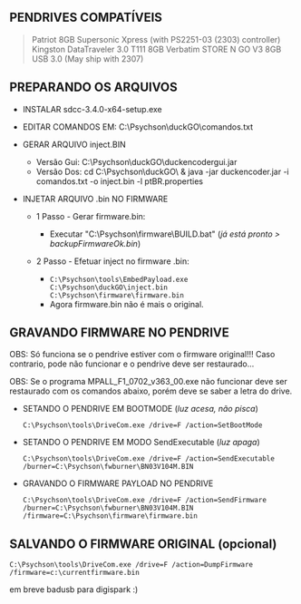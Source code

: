 
## PENDRIVES COMPATÍVEIS

> Patriot 8GB Supersonic Xpress (with PS2251-03 (2303) controller)
> Kingston DataTraveler 3.0 T111 8GB
> Verbatim STORE N GO V3 8GB USB 3.0 (May ship with 2307)

## PREPARANDO OS ARQUIVOS

- INSTALAR sdcc-3.4.0-x64-setup.exe

- EDITAR COMANDOS EM: C:\Psychson\duckGO\comandos.txt

- GERAR ARQUIVO inject.BIN
	- Versão Gui: C:\Psychson\duckGO\duckencodergui.jar
	- Versão Dos: cd C:\Psychson\duckGO\ & java -jar duckencoder.jar -i comandos.txt -o inject.bin -l ptBR.properties

- INJETAR ARQUIVO .bin NO FIRMWARE
	
	- 1 Passo - Gerar firmware.bin: 
		- Executar "C:\Psychson\firmware\BUILD.bat" (*já está pronto > backupFirmwareOk.bin*)
	
	- 2 Passo - Efetuar inject no firmware .bin:
		- ```C:\Psychson\tools\EmbedPayload.exe C:\Psychson\duckGO\inject.bin C:\Psychson\firmware\firmware.bin```
		- Agora firmware.bin não é mais o original.


## GRAVANDO FIRMWARE NO PENDRIVE

OBS: Só funciona se o pendrive estiver com o firmware original!!! Caso contrario, pode não funcionar e o pendrive deve ser restaurado...

 OBS: Se o programa MPALL_F1_0702_v363_00.exe não funcionar deve ser restaurado com os comandos abaixo, porém deve se saber a letra do drive.

- SETANDO O PENDRIVE EM BOOTMODE (*luz acesa, não pisca*)

	```C:\Psychson\tools\DriveCom.exe /drive=F /action=SetBootMode```

- SETANDO O PENDRIVE EM MODO SendExecutable (*luz apaga*)

	```C:\Psychson\tools\DriveCom.exe /drive=F /action=SendExecutable /burner=C:\Psychson\fwburner\BN03V104M.BIN```

- GRAVANDO O FIRMWARE PAYLOAD NO PENDRIVE

	```C:\Psychson\tools\DriveCom.exe /drive=F /action=SendFirmware /burner=C:\Psychson\fwburner\BN03V104M.BIN /firmware=C:\Psychson\firmware\firmware.bin```

## SALVANDO O FIRMWARE ORIGINAL (opcional)

	C:\Psychson\tools\DriveCom.exe /drive=F /action=DumpFirmware /firmware=c:\currentfirmware.bin


em breve badusb para digispark :)
